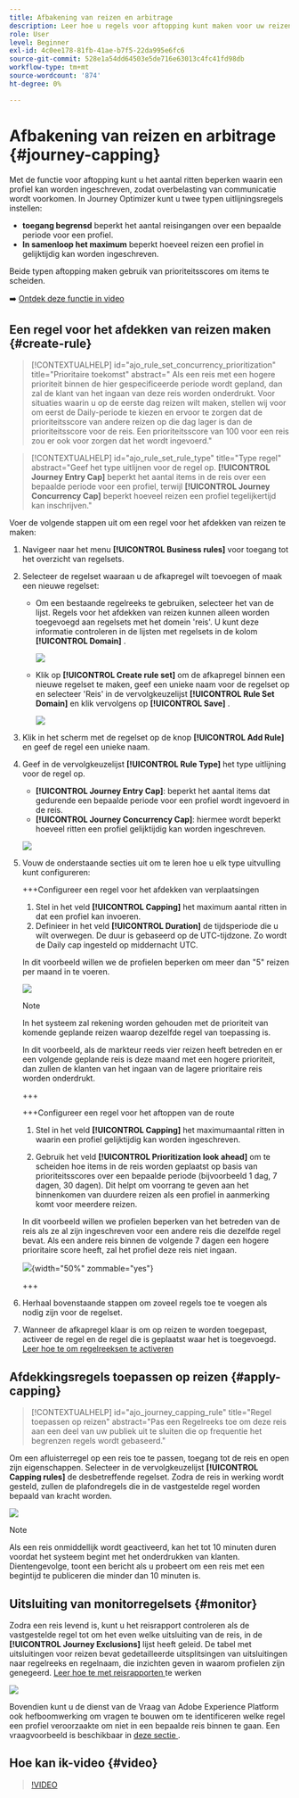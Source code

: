 ```yaml
---
title: Afbakening van reizen en arbitrage
description: Leer hoe u regels voor aftopping kunt maken voor uw reizen en hoe u een arbitrage kunt instellen bij het betreden van een reis
role: User
level: Beginner
exl-id: 4c0ee178-81fb-41ae-b7f5-22da995e6fc6
source-git-commit: 528e1a54dd64503e5de716e63013c4fc41fd98db
workflow-type: tm+mt
source-wordcount: '874'
ht-degree: 0%

---
```


# Afbakening van reizen en arbitrage {#journey-capping}

Met de functie voor aftopping kunt u het aantal ritten beperken waarin een profiel kan worden ingeschreven, zodat overbelasting van communicatie wordt voorkomen. In Journey Optimizer kunt u twee typen uitlijningsregels instellen:

* **toegang begrensd** beperkt het aantal reisingangen over een bepaalde periode voor een profiel.
* **In samenloop het maximum** beperkt hoeveel reizen een profiel in gelijktijdig kan worden ingeschreven.

Beide typen aftopping maken gebruik van prioriteitsscores om items te scheiden.

➡️ [Ontdek deze functie in video](#video)

## Een regel voor het afdekken van reizen maken {#create-rule}

>[!CONTEXTUALHELP]
>id="ajo_rule_set_concurrency_prioritization"
>title="Prioritaire toekomst"
>abstract=" Als een reis met een hogere prioriteit binnen de hier gespecificeerde periode wordt gepland, dan zal de klant van het ingaan van deze reis worden onderdrukt. Voor situaties waarin u op de eerste dag reizen wilt maken, stellen wij voor om eerst de Daily-periode te kiezen en ervoor te zorgen dat de prioriteitsscore van andere reizen op die dag lager is dan de prioriteitsscore voor de reis. Een prioriteitsscore van 100 voor een reis zou er ook voor zorgen dat het wordt ingevoerd."

>[!CONTEXTUALHELP]
>id="ajo_rule_set_rule_type"
>title="Type regel"
>abstract="Geef het type uitlijnen voor de regel op. **[!UICONTROL Journey Entry Cap]** beperkt het aantal items in de reis over een bepaalde periode voor een profiel, terwijl **[!UICONTROL Journey Concurrency Cap]** beperkt hoeveel reizen een profiel tegelijkertijd kan inschrijven."

Voer de volgende stappen uit om een regel voor het afdekken van reizen te maken:

1. Navigeer naar het menu **[!UICONTROL Business rules]** voor toegang tot het overzicht van regelsets.

1. Selecteer de regelset waaraan u de afkapregel wilt toevoegen of maak een nieuwe regelset:

   * Om een bestaande regelreeks te gebruiken, selecteer het van de lijst. Regels voor het afdekken van reizen kunnen alleen worden toegevoegd aan regelsets met het domein &#39;reis&#39;. U kunt deze informatie controleren in de lijsten met regelsets in de kolom **[!UICONTROL Domain]** .

     ![](assets/journey-capping-list.png)

   * Klik op **[!UICONTROL Create rule set]** om de afkapregel binnen een nieuwe regelset te maken, geef een unieke naam voor de regelset op en selecteer &#39;Reis&#39; in de vervolgkeuzelijst **[!UICONTROL Rule Set Domain]** en klik vervolgens op **[!UICONTROL Save]** .

     ![](assets/journey-capping-rule-set.png)

1. Klik in het scherm met de regelset op de knop **[!UICONTROL Add Rule]** en geef de regel een unieke naam.

1. Geef in de vervolgkeuzelijst **[!UICONTROL Rule Type]** het type uitlijning voor de regel op.

   * **[!UICONTROL Journey Entry Cap]**: beperkt het aantal items dat gedurende een bepaalde periode voor een profiel wordt ingevoerd in de reis.
   * **[!UICONTROL Journey Concurrency Cap]**: hiermee wordt beperkt hoeveel ritten een profiel gelijktijdig kan worden ingeschreven.

   ![](assets/journey-capping-concurrency.png)

1. Vouw de onderstaande secties uit om te leren hoe u elk type uitvulling kunt configureren:

   +++Configureer een regel voor het afdekken van verplaatsingen

   1. Stel in het veld **[!UICONTROL Capping]** het maximum aantal ritten in dat een profiel kan invoeren.
   1. Definieer in het veld **[!UICONTROL Duration]** de tijdsperiode die u wilt overwegen. De duur is gebaseerd op de UTC-tijdzone. Zo wordt de Daily cap ingesteld op middernacht UTC.

   In dit voorbeeld willen we de profielen beperken om meer dan &quot;5&quot; reizen per maand in te voeren.

   ![](assets/journey-capping-entry-example.png)

   >[!NOTE]
   >
   >In het systeem zal rekening worden gehouden met de prioriteit van komende geplande reizen waarop dezelfde regel van toepassing is.
   >
   >In dit voorbeeld, als de markteur reeds vier reizen heeft betreden en er een volgende geplande reis is deze maand met een hogere prioriteit, dan zullen de klanten van het ingaan van de lagere prioritaire reis worden onderdrukt.

   +++

   +++Configureer een regel voor het aftoppen van de route

   1. Stel in het veld **[!UICONTROL Capping]** het maximumaantal ritten in waarin een profiel gelijktijdig kan worden ingeschreven.

   1. Gebruik het veld **[!UICONTROL Prioritization look ahead]** om te scheiden hoe items in de reis worden geplaatst op basis van prioriteitsscores over een bepaalde periode (bijvoorbeeld 1 dag, 7 dagen, 30 dagen). Dit helpt om voorrang te geven aan het binnenkomen van duurdere reizen als een profiel in aanmerking komt voor meerdere reizen.

   In dit voorbeeld willen we profielen beperken van het betreden van de reis als ze al zijn ingeschreven voor een andere reis die dezelfde regel bevat. Als een andere reis binnen de volgende 7 dagen een hogere prioritaire score heeft, zal het profiel deze reis niet ingaan.

   ![](assets/journey-capping-concurrency-example.png){width="50%" zommable="yes"}

   +++

1. Herhaal bovenstaande stappen om zoveel regels toe te voegen als nodig zijn voor de regelset.

1. Wanneer de afkapregel klaar is om op reizen te worden toegepast, activeer de regel en de regel die is geplaatst waar het is toegevoegd. [ Leer hoe te om regelreeksen te activeren ](../conflict-prioritization/rule-sets.md#create)

## Afdekkingsregels toepassen op reizen {#apply-capping}

>[!CONTEXTUALHELP]
>id="ajo_journey_capping_rule"
>title="Regel toepassen op reizen"
>abstract="Pas een Regelreeks toe om deze reis aan een deel van uw publiek uit te sluiten die op frequentie het begrenzen regels wordt gebaseerd."

Om een afluisterregel op een reis toe te passen, toegang tot de reis en open zijn eigenschappen. Selecteer in de vervolgkeuzelijst **[!UICONTROL Capping rules]** de desbetreffende regelset. Zodra de reis in werking wordt gesteld, zullen de plafondregels die in de vastgestelde regel worden bepaald van kracht worden.

![](assets/journey-capping-apply.png)

>[!NOTE]
>
>Als een reis onmiddellijk wordt geactiveerd, kan het tot 10 minuten duren voordat het systeem begint met het onderdrukken van klanten. Dientengevolge, toont een bericht als u probeert om een reis met een begintijd te publiceren die minder dan 10 minuten is.

## Uitsluiting van monitorregelsets {#monitor}

Zodra een reis levend is, kunt u het reisrapport controleren als de vastgestelde regel tot om het even welke uitsluiting van de reis, in de **[!UICONTROL Journey Exclusions]** lijst heeft geleid. De tabel met uitsluitingen voor reizen bevat gedetailleerde uitsplitsingen van uitsluitingen naar regelreeks en regelnaam, die inzichten geven in waarom profielen zijn genegeerd. [ Leer hoe te met reisrapporten ](../reports/journey-global-report-cja.md) te werken

![](assets/journey-report.png)

Bovendien kunt u de dienst van de Vraag van Adobe Experience Platform **&#x200B;**&#x200B;ook hefboomwerking om vragen te bouwen om te identificeren welke regel een profiel veroorzaakte om niet in een bepaalde reis binnen te gaan. Een vraagvoorbeeld is beschikbaar in [ deze sectie ](../reports/query-examples.md#common-queries).

## Hoe kan ik-video {#video}

>[!VIDEO](https://video.tv.adobe.com/v/3447621?quality=12&captions=dut)
